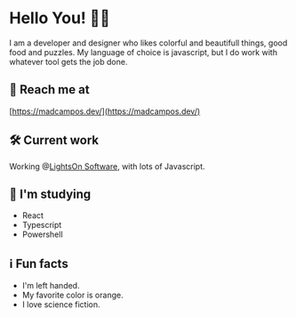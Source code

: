 # Hello You! 🙋‍♂️

I am a developer and designer who likes colorful and beautifull things, good food and puzzles.
My language of choice is javascript, but I do work with whatever tool gets the job done.

## 📢 Reach me at

[https://madcampos.dev/](https://madcampos.dev/)

## 🛠 Current work

Working @[LightsOn Software](https://lightsonsoftware.com/), with lots of Javascript.

## 🧠 I'm studying

- React
- Typescript
- Powershell

## ℹ Fun facts

- I'm left handed.
- My favorite color is orange.
- I love science fiction.
